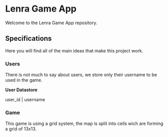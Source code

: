 # **Lenra Game App**

Welcome to the Lenra Game App repository.

## **Specifications**

Here you will find all of the main ideas that make this project work.

### **Users**

There is not much to say about users, we store only their username to be used in the game.

**User Datastore**

user_id | username

### **Game**

This game is using a grid system, the map is split into cells wich are forming a grid of 13x13.


